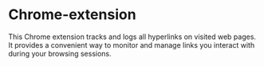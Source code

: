 # Chrome-extension
This Chrome extension tracks and logs all hyperlinks on visited web pages. It provides a convenient way to monitor and manage links you interact with during your browsing sessions.
